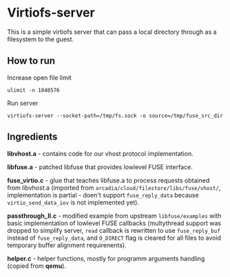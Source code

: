 # Virtiofs-server

This is a simple virtiofs server that can pass a local directory through as a
filesystem to the guest.

## How to run

Increase open file limit

    ulimit -n 1048576

Run server

    virtiofs-server --socket-path=/tmp/fs.sock -o source=/tmp/fuse_src_dir

## Ingredients

**libvhost.a** - contains code for our vhost protocol implementation.

**libfuse.a** - patched libfuse that provides lowlevel FUSE interface.

**fuse_virtio.c** - glue that teaches libfuse.a to process requests obtained
from libvhost.a (imported from `arcadia/cloud/filestore/libs/fuse/vhost/`,
implementation is partial - doen't support `fuse_reply_data` because
`virtio_send_data_iov` is not implemented yet).

**passthrough_ll.c** - modified example from upstream `libfuse/examples` with
basic implementation of lowlevel FUSE callbacks (multythread support was dropped
to simplify server, `read` callback is rewritten to use `fuse_reply_buf` instead
of `fuse_reply_data`, and `O_DIRECT` flag is cleared for all files to avoid
temporary buffer alignment requirenents).

**helper.c** - helper functions, mostly for programm arguments handling (copied
from **qemu**).
